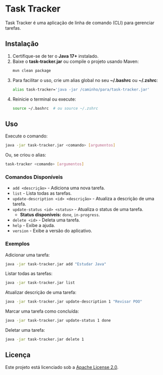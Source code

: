 # Task Tracker

Task Tracker é uma aplicação de linha de comando (CLI) para gerenciar tarefas.

## Instalação

1. Certifique-se de ter o **Java 17+** instalado.
2. Baixe o **task-tracker.jar** ou compile o projeto usando Maven:
   ```sh
   mvn clean package
   ```
3. Para facilitar o uso, crie um alias global no seu **~/.bashrc** ou **~/.zshrc**:
   ```sh
   alias task-tracker='java -jar /caminho/para/task-tracker.jar'
   ```
4. Reinicie o terminal ou execute:
   ```sh
   source ~/.bashrc  # ou source ~/.zshrc
   ```

## Uso

Execute o comando:
```sh
java -jar task-tracker.jar <comando> [argumentos]
```
Ou, se criou o alias:
```sh
task-tracker <comando> [argumentos]
```

### Comandos Disponíveis

- `add <descrição>` - Adiciona uma nova tarefa.
- `list` - Lista todas as tarefas.
- `update-description <id> <descrição>` - Atualiza a descrição de uma tarefa.
- `update-status <id> <status>` - Atualiza o status de uma tarefa.
    - **Status disponíveis:** `done`, `in-progress`.
- `delete <id>` - Deleta uma tarefa.
- `help` - Exibe a ajuda.
- `version` - Exibe a versão do aplicativo.

### Exemplos

Adicionar uma tarefa:
```sh
java -jar task-tracker.jar add "Estudar Java"
```

Listar todas as tarefas:
```sh
java -jar task-tracker.jar list
```

Atualizar descrição de uma tarefa:
```sh
java -jar task-tracker.jar update-description 1 "Revisar POO"
```

Marcar uma tarefa como concluída:
```sh
java -jar task-tracker.jar update-status 1 done
```

Deletar uma tarefa:
```sh
java -jar task-tracker.jar delete 1
```

## Licença

Este projeto está licenciado sob a [Apache License 2.0](https://www.apache.org/licenses/LICENSE-2.0).

